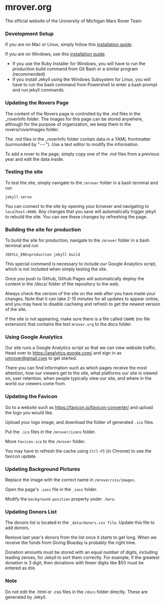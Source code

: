 [//]: # (TODO: Add a section about how to clone the repo and push changes. BE super clear that all Git operations should take place form the mrover.org folder, not the mrover.org/mrover folder)
[//]: # (TODO: Add a section that explains how to update each part of the page - sponsors, contact info, etc. - not just the rovers page)

[//]: # (TODO: Add a section that goes over the general process for making changes: pull, make change, test, build, push)

# mrover.org
The official website of the University of Michigan Mars Rover Team

### Development Setup

If you are on Mac or Linux, simply follow this [installation guide](https://jekyllrb.com/docs/installation/).

If you are on Windows, use this [installation guide](https://jekyllrb.com/docs/windows/).  
- If you use the Ruby Installer for Windows, you will have to run the production build command from Git Bash or a similar program (recommended)
- If you install Jekyll using the Windows Subsystem for Linux, you will have to run the bash command from Powershell to enter a bash prompt and run jekyll commands.

### Updating the Rovers Page

The content of the Rovers page is controlled by the .md files in the _roverInfo folder. The images for this page can be stored anywhere, although for the purpose of organization, we keep them in the rovers/roverImages folder.

The .md files in the _roverInfo folder contain data in a YAML frontmatter (surrounded by "---"). Use a text editor to modify the information.

To add a rover to the page, simply copy one of the .md files from a previous year and edit the data inside.

### Testing the site

To test the site, simply navigate to the `/mrover` folder in a bash terminal and run

    jekyll serve

You can connect to the site by opening your browser and navigating to `localhost:4000`. Any changes that you save will automatically trigger jekyll to rebuild the site. You can see these changes by refreshing the page.

### Building the site for production
To build the site for production, navigate to the `/mrover` folder in a bash terminal and run

    JEKYLL_ENV=production jekyll build
    
This special command is necessary to include our Google Analytics script, which is not included when simply testing the site.

Once you push to Github, Github Pages will automatically deploy the content in the /docs/ folder of the repository to the web. 

Always check the version of the site on the web after you have made your changes. Note that it can take 2-15 minutes for all updates to appear online, and you may have to disable cacheing and refresh to get the newest version of the site.

If the site is not appearing, make sure there is a file called `CNAME` (no file extension) that contains the text `mrover.org` to the docs folder.

### Using Google Analytics

Our site runs a Google Analytics script so that we can view website traffic. Head over to https://analytics.google.com/ and sign in as umrover@gmail.com to get started.

There you can find information such as which pages receive the most attention, how our viewers get to the site, what platforms our site is viewed on, user retention, when people typically view our site, and where in the world our viewers come from.

### Updating the Favicon

Go to a website such as https://favicon.io/favicon-converter/ and upload the logo you would like.

Upload your logo image, and download the folder of generated `.ico` files.

Put the `.ico` files in the `/mrover/icons` folder.

Move `favicon.ico` to the `/mrover` folder.

You may have to refresh the cache using `Ctrl-F5` (in Chrome) to see the favicon update.

### Updating Background Pictures

Replace the image with the correct name in `/mrover/css/images`.

Open the page's `.sass` file in the `_sass` folder.

Modify the `background-position` property under `.hero`.

### Updating Donors List
The donors list is located in the `_data/donors.csv file`. Update this file to add donors.

Remove last year's donors from the list once it starts to get long. When we receive the funds from Giving Blueday is probably the right time.

Donation amounts must be stored with an equal number of digits, including leading zeroes, for Jekyll to sort them correctly. For example, if the greatest donation is 3 digit, then donations with fewer digits like $50 must be entered as `050`.

### Note
Do not edit the .html or .css files in the `/docs` folder directly. These are generated by Jekyll.